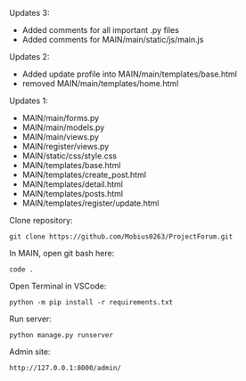 Updates 3:
- Added comments for all important .py files
- Added comments for MAIN/main/static/js/main.js

Updates 2:
- Added update profile into MAIN/main/templates/base.html
- removed MAIN/main/templates/home.html

Updates 1:
- MAIN/main/forms.py
- MAIN/main/models.py
- MAIN/main/views.py
- MAIN/register/views.py
- MAIN/static/css/style.css
- MAIN/templates/base.html
- MAIN/templates/create_post.html
- MAIN/templates/detail.html
- MAIN/templates/posts.html
- MAIN/templates/register/update.html

Clone repository:
```
git clone https://github.com/Mobius0263/ProjectForum.git
```

In MAIN, open git bash here:
```
code .
```

Open Terminal in VSCode:
```
python -m pip install -r requirements.txt
```

Run server:
```
python manage.py runserver
```

Admin site:
```
http://127.0.0.1:8000/admin/
```
